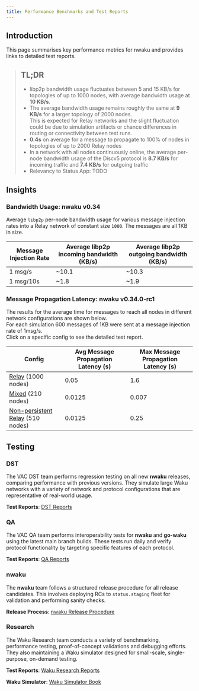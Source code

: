 ```yaml
---
title: Performance Benchmarks and Test Reports
---
```



## Introduction
This page summarises key performance metrics for nwaku and provides links to detailed test reports.

> ## TL;DR
>
> - libp2p bandwidth usage fluctuates between 5 and 15 KB/s for topologies of up to 1000 nodes, with average bandwidth usage at **10 KB/s**.
> - The average bandwidth usage remains roughly the same at **9 KB/s** for a larger topology of 2000 nodes.  
This is expected for Relay networks and the slight fluctuation could be due to simulation artifacts or chance differences in routing or connectivity between test runs.
> - **0.4s** on average for a message to propagate to 100% of nodes in topologies of up to 2000 Relay nodes
> - In a network with all nodes continuously online, the average per-node bandwidth usage of the Discv5 protocol is **8.7 KB/s** for incoming traffic and **7.4 KB/s** for outgoing traffic 
> - Relevancy to Status App: TODO


## Insights

### Bandwidth Usage: nwaku v0.34
Average `libp2p` per-node bandwidth usage for various message injection rates into a Relay network of constant size `1000`.
The messages are all 1KB in size.

| Message Injection Rate | Average libp2p incoming bandwidth (KB/s) | Average libp2p outgoing bandwidth (KB/s) |
|------------------------|------------------------------------------|------------------------------------------|
| 1 msg/s                | ~10.1                                    | ~10.3                                    |
| 1 msg/10s              | ~1.8                                     | ~1.9                                     |

### Message Propagation Latency: nwaku v0.34.0-rc1
The results for the average time for messages to reach all nodes in different network configurations are shown below.  
For each simulation 600 messages of 1KB were sent at a message injection rate of 1msg/s.  
Click on a specific config to see the detailed test report.


| Config                                                                                                           | Avg Message Propagation Latency (s) | Max Message Propagation Latency (s)|
|------------------------------------------------------------------------------------------------------------------|-------------------------------------|------------------------------------|
| [Relay](https://www.notion.so/Waku-regression-testing-v0-34-1618f96fb65c803bb7bad6ecd6bafff9) (1000 nodes)       | 0.05                                | 1.6                                |
| [Mixed](https://www.notion.so/Mixed-environment-analysis-1688f96fb65c809eb235c59b97d6e15b) (210 nodes)           | 0.0125                              | 0.007                              |
| [Non-persistent Relay](https://www.notion.so/High-Churn-Relay-Store-Reliability-16c8f96fb65c8008bacaf5e86881160c) (510 nodes)| 0.0125                              | 0.25                               |  


## Testing
### DST
The VAC DST team performs regression testing on all new **nwaku** releases, comparing performance with previous versions. They simulate large Waku networks with a variety of network and protocol configurations that are representative of real-world usage.

**Test Reports**: [DST Reports](https://www.notion.so/DST-Reports-1228f96fb65c80729cd1d98a7496fe6f)  


### QA
The VAC QA team performs interoperability tests for **nwaku** and **go-waku** using the latest main branch builds. These tests run daily and verify protocol functionality by targeting specific features of each protocol.  

**Test Reports**: [QA Reports](https://discord.com/channels/1110799176264056863/1196933819614363678)  

### nwaku
The **nwaku** team follows a structured release procedure for all release candidates. This involves deploying RCs to `status.staging` fleet for validation and performing sanity checks.  

**Release Process**: [nwaku Release Procedure](https://github.com/waku-org/nwaku/blob/master/.github/ISSUE_TEMPLATE/prepare_release.md)  


### Research
The Waku Research team conducts a variety of benchmarking, performance testing, proof-of-concept validations and debugging efforts. They also maintaining a Waku simulator designed for small-scale, single-purpose, on-demand testing.


**Test Reports**: [Waku Research Reports](https://www.notion.so/Miscellaneous-2c02516248db4a28ba8cb2797a40d1bb)

**Waku Simulator**: [Waku Simulator Book](https://waku-org.github.io/waku-simulator/)
